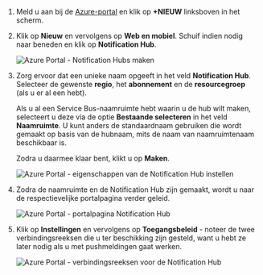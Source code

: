 

1. Meld u aan bij de [Azure-portal](https://portal.azure.com) en klik op **+NIEUW** linksboven in het scherm.
2. Klik op **Nieuw** en vervolgens op **Web en mobiel**. Schuif indien nodig naar beneden en klik op **Notification Hub**.
   
    ![Azure Portal - Notification Hubs maken](./media/notification-hubs-portal-create-new-hub/notification-hubs-azure-portal-create.png)
3. Zorg ervoor dat een unieke naam opgeeft in het veld **Notification Hub**. Selecteer de gewenste **regio**, het **abonnement** en de **resourcegroep** (als u er al een hebt). 
   
    Als u al een Service Bus-naamruimte hebt waarin u de hub wilt maken, selecteert u deze via de optie **Bestaande selecteren** in het veld **Naamruimte**.  U kunt anders de standaardnaam gebruiken die wordt gemaakt op basis van de hubnaam, mits de naam van naamruimtenaam beschikbaar is. 
   
    Zodra u daarmee klaar bent, klikt u op **Maken**.
   
    ![Azure Portal - eigenschappen van de Notification Hub instellen](./media/notification-hubs-portal-create-new-hub/notification-hubs-azure-portal-settings.png)
4. Zodra de naamruimte en de Notification Hub zijn gemaakt, wordt u naar de respectievelijke portalpagina verder geleid. 
   
    ![Azure Portal - portalpagina Notification Hub](./media/notification-hubs-portal-create-new-hub/notification-hubs-azure-portal-page.png)
5. Klik op **Instellingen** en vervolgens op **Toegangsbeleid** - noteer de twee verbindingsreeksen die u ter beschikking zijn gesteld, want u hebt ze later nodig als u met pushmeldingen gaat werken.
   
    ![Azure Portal - verbindingsreeksen voor de Notification Hub](./media/notification-hubs-portal-create-new-hub/notification-hubs-connection-strings-portal.png)

<!--HONumber=Sep16_HO3-->


